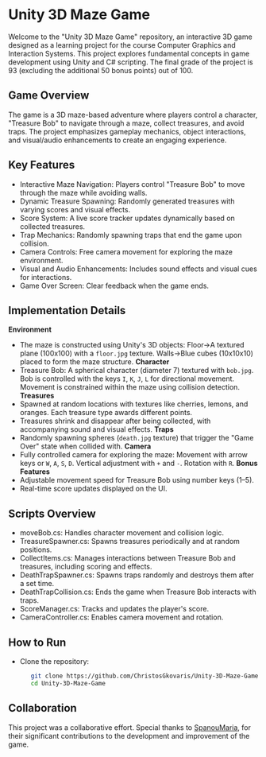 # Unity 3D Maze Game
Welcome to the "Unity 3D Maze Game" repository, an interactive 3D game designed as a learning project for the course Computer Graphics and Interaction Systems. This project explores fundamental concepts in game development using Unity and C# scripting. The final grade of the project is 93 (excluding the additional 50 bonus points) out of 100.


## Game Overview
The game is a 3D maze-based adventure where players control a character, "Treasure Bob" to navigate through a maze, collect treasures, and avoid traps. The project emphasizes gameplay mechanics, object interactions, and visual/audio enhancements to create an engaging experience.


## Key Features
- Interactive Maze Navigation: Players control "Treasure Bob" to move through the maze while avoiding walls.
- Dynamic Treasure Spawning: Randomly generated treasures with varying scores and visual effects.
- Score System: A live score tracker updates dynamically based on collected treasures.
- Trap Mechanics: Randomly spawning traps that end the game upon collision.
- Camera Controls: Free camera movement for exploring the maze environment.
- Visual and Audio Enhancements: Includes sound effects and visual cues for interactions.
- Game Over Screen: Clear feedback when the game ends.


## Implementation Details
**Environment**
- The maze is constructed using Unity's 3D objects: Floor->A textured plane (100x100) with a `floor.jpg` texture. Walls->Blue cubes
  (10x10x10) placed to form the maze structure.
**Character**
- Treasure Bob: A spherical character (diameter 7) textured with `bob.jpg`. Bob is controlled with the keys `I`, `K`, `J`, `L` for directional movement. Movement is constrained within the maze using collision detection.
**Treasures**
- Spawned at random locations with textures like cherries, lemons, and oranges. Each treasure type awards different points.
- Treasures shrink and disappear after being collected, with accompanying sound and visual effects.
**Traps**
- Randomly spawning spheres (`death.jpg` texture) that trigger the "Game Over" state when collided with.
**Camera**
- Fully controlled camera for exploring the maze: Movement with arrow keys or `W`, `A`, `S`, `D`. Vertical adjustment
  with `+` and `-`. Rotation with `R`.
**Bonus Features**
- Adjustable movement speed for Treasure Bob using number keys (1–5).
- Real-time score updates displayed on the UI.


## Scripts Overview
- moveBob.cs: Handles character movement and collision logic.
- TreasureSpawner.cs: Spawns treasures periodically and at random positions.
- CollectItems.cs: Manages interactions between Treasure Bob and treasures, including scoring and effects.
- DeathTrapSpawner.cs: Spawns traps randomly and destroys them after a set time.
- DeathTrapCollision.cs: Ends the game when Treasure Bob interacts with traps.
- ScoreManager.cs: Tracks and updates the player's score.
- CameraController.cs: Enables camera movement and rotation.


## How to Run
- Clone the repository:
  ```bash
     git clone https://github.com/ChristosGkovaris/Unity-3D-Maze-Game.git
     cd Unity-3D-Maze-Game


## Collaboration
This project was a collaborative effort. Special thanks to [SpanouMaria](https://github.com/SpanouMaria), for their significant contributions to the development and improvement of the game.
